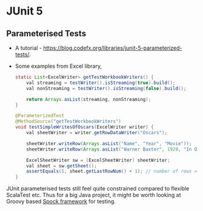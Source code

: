 # JUnit 5

## Parameterised Tests

-   A tutorial -
    <https://blog.codefx.org/libraries/junit-5-parameterized-tests/>.

-   Some examples from Excel library,

    ```java
    static List<ExcelWriter> getTestWorkbookWriters() {
        val streaming = testWriter().isStreaming(true).build();
        val nonStreaming = testWriter().isStreaming(false).build();

        return Arrays.asList(streaming, nonStreaming);
    }

    @ParameterizedTest
    @MethodSource("getTestWorkbookWriters")
    void testSimpleWritesOfOscars(ExcelWriter writer) {
        val sheetWriter = writer.getRowDataWriter("Oscars");

        sheetWriter.writeRow(Arrays.asList("Name", "Year", "Movie"));
        sheetWriter.writeRow(Arrays.asList("Warner Baxter", 1929, "In Old Arizona"));

        ExcelSheetWriter sw = (ExcelSheetWriter) sheetWriter;
        val sheet = sw.getSheet();
        assertEquals(5, sheet.getLastRowNum() + 1); // number of rows = last row num (zero based) + 1
    }
    ```

JUnit parameterised tests still feel quite constrained compared to
flexible ScalaTest etc. Thus for a big Java project, it might be worth
looking at Groovy based [Spock framework](http://spockframework.org/)
for testing.
